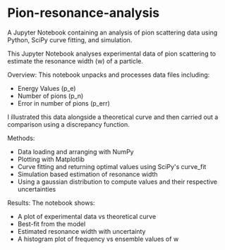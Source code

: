 # Pion-resonance-analysis
A Jupyter Notebook containing an analysis of pion scattering data using Python, SciPy curve fitting, and simulation.

This Jupyter Notebook analyses experimental data of pion scattering to estimate the resonance width (w) of a particle.

Overview:
This notebook unpacks and processes data files including:
- Energy Values (p_e)
- Number of pions (p_n)
- Error in number of pions (p_err)

I illustrated this data alongside a theoretical curve and then carried out a comparison using a discrepancy function.

Methods:
- Data loading and arranging with NumPy
- Plotting with Matplotlib
- Curve fitting and returning optimal values using SciPy's curve_fit
- Simulation based estimation of resonance width
- Using a gaussian distribution to compute values and their respective uncertainties

Results:
The notebook shows:
- A plot of experimental data vs theoretical curve
- Best-fit from the model
- Estimated resonance width with uncertainty
- A histogram plot of frequency vs ensemble values of w

  
